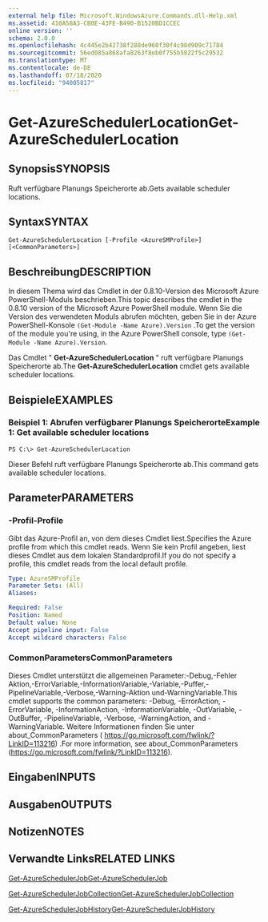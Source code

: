 ```yaml
---
external help file: Microsoft.WindowsAzure.Commands.dll-Help.xml
ms.assetid: 410A58A3-CB0E-43FE-B490-B1520BD1CCEC
online version: ''
schema: 2.0.0
ms.openlocfilehash: 4c445e2b42738f288de960f30f4c98d909c71784
ms.sourcegitcommit: 56ed085a868afa8263f8eb0f755b5822f5c29532
ms.translationtype: MT
ms.contentlocale: de-DE
ms.lasthandoff: 07/18/2020
ms.locfileid: "94005817"
---
```

# <span data-ttu-id="3a5e0-101">Get-AzureSchedulerLocation</span><span class="sxs-lookup"><span data-stu-id="3a5e0-101">Get-AzureSchedulerLocation</span></span>

## <span data-ttu-id="3a5e0-102">Synopsis</span><span class="sxs-lookup"><span data-stu-id="3a5e0-102">SYNOPSIS</span></span>
<span data-ttu-id="3a5e0-103">Ruft verfügbare Planungs Speicherorte ab.</span><span class="sxs-lookup"><span data-stu-id="3a5e0-103">Gets available scheduler locations.</span></span>

## <span data-ttu-id="3a5e0-104">Syntax</span><span class="sxs-lookup"><span data-stu-id="3a5e0-104">SYNTAX</span></span>

```
Get-AzureSchedulerLocation [-Profile <AzureSMProfile>] [<CommonParameters>]
```

## <span data-ttu-id="3a5e0-105">Beschreibung</span><span class="sxs-lookup"><span data-stu-id="3a5e0-105">DESCRIPTION</span></span>
<span data-ttu-id="3a5e0-106">In diesem Thema wird das Cmdlet in der 0.8.10-Version des Microsoft Azure PowerShell-Moduls beschrieben.</span><span class="sxs-lookup"><span data-stu-id="3a5e0-106">This topic describes the cmdlet in the 0.8.10 version of the Microsoft Azure PowerShell module.</span></span>
<span data-ttu-id="3a5e0-107">Wenn Sie die Version des verwendeten Moduls abrufen möchten, geben Sie in der Azure PowerShell-Konsole `(Get-Module -Name Azure).Version` .</span><span class="sxs-lookup"><span data-stu-id="3a5e0-107">To get the version of the module you're using, in the Azure PowerShell console, type `(Get-Module -Name Azure).Version`.</span></span>

<span data-ttu-id="3a5e0-108">Das Cmdlet " **Get-AzureSchedulerLocation** " ruft verfügbare Planungs Speicherorte ab.</span><span class="sxs-lookup"><span data-stu-id="3a5e0-108">The **Get-AzureSchedulerLocation** cmdlet gets available scheduler locations.</span></span>

## <span data-ttu-id="3a5e0-109">Beispiele</span><span class="sxs-lookup"><span data-stu-id="3a5e0-109">EXAMPLES</span></span>

### <span data-ttu-id="3a5e0-110">Beispiel 1: Abrufen verfügbarer Planungs Speicherorte</span><span class="sxs-lookup"><span data-stu-id="3a5e0-110">Example 1: Get available scheduler locations</span></span>
```
PS C:\> Get-AzureSchedulerLocation
```

<span data-ttu-id="3a5e0-111">Dieser Befehl ruft verfügbare Planungs Speicherorte ab.</span><span class="sxs-lookup"><span data-stu-id="3a5e0-111">This command gets available scheduler locations.</span></span>

## <span data-ttu-id="3a5e0-112">Parameter</span><span class="sxs-lookup"><span data-stu-id="3a5e0-112">PARAMETERS</span></span>

### <span data-ttu-id="3a5e0-113">-Profil</span><span class="sxs-lookup"><span data-stu-id="3a5e0-113">-Profile</span></span>
<span data-ttu-id="3a5e0-114">Gibt das Azure-Profil an, von dem dieses Cmdlet liest.</span><span class="sxs-lookup"><span data-stu-id="3a5e0-114">Specifies the Azure profile from which this cmdlet reads.</span></span>
<span data-ttu-id="3a5e0-115">Wenn Sie kein Profil angeben, liest dieses Cmdlet aus dem lokalen Standardprofil.</span><span class="sxs-lookup"><span data-stu-id="3a5e0-115">If you do not specify a profile, this cmdlet reads from the local default profile.</span></span>

```yaml
Type: AzureSMProfile
Parameter Sets: (All)
Aliases: 

Required: False
Position: Named
Default value: None
Accept pipeline input: False
Accept wildcard characters: False
```

### <span data-ttu-id="3a5e0-116">CommonParameters</span><span class="sxs-lookup"><span data-stu-id="3a5e0-116">CommonParameters</span></span>
<span data-ttu-id="3a5e0-117">Dieses Cmdlet unterstützt die allgemeinen Parameter:-Debug,-Fehler Aktion,-ErrorVariable,-InformationVariable,-Variable,-Puffer,-PipelineVariable,-Verbose,-Warning-Aktion und-WarningVariable.</span><span class="sxs-lookup"><span data-stu-id="3a5e0-117">This cmdlet supports the common parameters: -Debug, -ErrorAction, -ErrorVariable, -InformationAction, -InformationVariable, -OutVariable, -OutBuffer, -PipelineVariable, -Verbose, -WarningAction, and -WarningVariable.</span></span> <span data-ttu-id="3a5e0-118">Weitere Informationen finden Sie unter about_CommonParameters ( https://go.microsoft.com/fwlink/?LinkID=113216) .</span><span class="sxs-lookup"><span data-stu-id="3a5e0-118">For more information, see about_CommonParameters (https://go.microsoft.com/fwlink/?LinkID=113216).</span></span>

## <span data-ttu-id="3a5e0-119">Eingaben</span><span class="sxs-lookup"><span data-stu-id="3a5e0-119">INPUTS</span></span>

## <span data-ttu-id="3a5e0-120">Ausgaben</span><span class="sxs-lookup"><span data-stu-id="3a5e0-120">OUTPUTS</span></span>

## <span data-ttu-id="3a5e0-121">Notizen</span><span class="sxs-lookup"><span data-stu-id="3a5e0-121">NOTES</span></span>

## <span data-ttu-id="3a5e0-122">Verwandte Links</span><span class="sxs-lookup"><span data-stu-id="3a5e0-122">RELATED LINKS</span></span>

[<span data-ttu-id="3a5e0-123">Get-AzureSchedulerJob</span><span class="sxs-lookup"><span data-stu-id="3a5e0-123">Get-AzureSchedulerJob</span></span>](./Get-AzureSchedulerJob.md)

[<span data-ttu-id="3a5e0-124">Get-AzureSchedulerJobCollection</span><span class="sxs-lookup"><span data-stu-id="3a5e0-124">Get-AzureSchedulerJobCollection</span></span>](./Get-AzureSchedulerJobCollection.md)

[<span data-ttu-id="3a5e0-125">Get-AzureSchedulerJobHistory</span><span class="sxs-lookup"><span data-stu-id="3a5e0-125">Get-AzureSchedulerJobHistory</span></span>](./Get-AzureSchedulerJobHistory.md)


